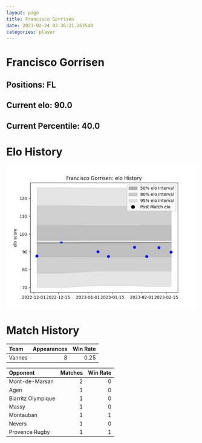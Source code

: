 ```yaml
---  
layout: page  
title: Francisco Gorrisen  
date: 2023-02-24 02:36:21.262548  
categories: player  
---
```

# Francisco Gorrisen

## Positions: FL

## Current elo: 90.0

## Current Percentile: 40.0

# Elo History


![elo history](history_FranciscoGorrisen.png)
# Match History


| Team   |   Appearances |   Win Rate |
|:-------|--------------:|-----------:|
| Vannes |             8 |       0.25 |

| Opponent           |   Matches |   Win Rate |
|:-------------------|----------:|-----------:|
| Mont-de-Marsan     |         2 |          0 |
| Agen               |         1 |          0 |
| Biarritz Olympique |         1 |          0 |
| Massy              |         1 |          0 |
| Montauban          |         1 |          1 |
| Nevers             |         1 |          0 |
| Provence Rugby     |         1 |          1 |